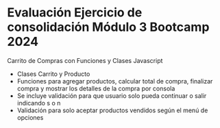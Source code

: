 # Evaluación Ejercicio de consolidación Módulo 3 Bootcamp 2024

Carrito de Compras con Funciones y Clases Javascript
* Clases Carrito y Producto 
* Funciones para agregar productos, calcular total de compra, finalizar compra y mostrar los detalles de la compra por consola
* Se incluye validación para que usuario solo pueda continuar o salir indicando s o n
* Validación para solo aceptar productos vendidos según el menú de opciones